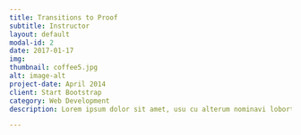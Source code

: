 ```yaml
---
title: Transitions to Proof 
subtitle: Instructor
layout: default
modal-id: 2
date: 2017-01-17
img: 
thumbnail: coffee5.jpg
alt: image-alt
project-date: April 2014
client: Start Bootstrap
category: Web Development
description: Lorem ipsum dolor sit amet, usu cu alterum nominavi lobortis. At duo novum diceret. Tantas apeirian vix et, usu sanctus postulant inciderint ut, populo diceret necessitatibus in vim. Cu eum dicam feugiat noluisse.

---
```


